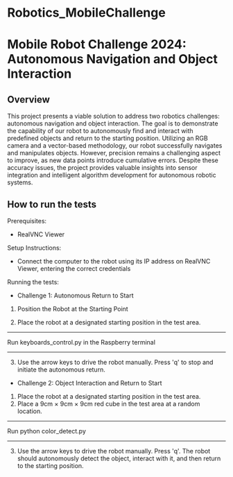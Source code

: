 # Robotics_MobileChallenge
# Mobile Robot Challenge 2024: Autonomous Navigation and Object Interaction

## Overview
This project presents a viable solution to address two robotics challenges: autonomous navigation and object interaction. The goal is to demonstrate the capability of our robot to autonomously find and interact with predefined objects and return to the starting position. Utilizing an RGB camera and a vector-based methodology, our robot successfully navigates and manipulates objects. However, precision remains a challenging aspect to improve, as new data points introduce cumulative errors. Despite these accuracy issues, the project provides valuable insights into sensor integration and intelligent algorithm development for autonomous robotic systems.

## How to run the tests
Prerequisites:
- RealVNC Viewer

Setup Instructions:
- Connect the computer to the robot using its IP address on RealVNC Viewer, entering the correct credentials

Running the tests:
- Challenge 1: Autonomous Return to Start

1. Position the Robot at the Starting Point

2. Place the robot at a designated starting position in the test area.

***
Run keyboards_control.py in the Raspberry terminal
***

3. Use the arrow keys to drive the robot manually. Press 'q' to stop and initiate the autonomous return.

- Challenge 2: Object Interaction and Return to Start

1. Place the robot at a designated starting position in the test area.
2. Place a 9cm × 9cm × 9cm red cube in the test area at a random location.

***
Run python color_detect.py
***

3. Use the arrow keys to drive the robot manually. Press 'q'. The robot should autonomously detect the object, interact with it, and then return to the starting position.





